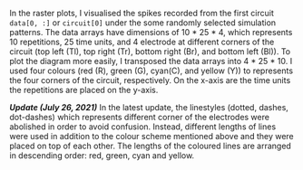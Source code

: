 In the raster plots, I visualised the spikes recorded from the first circuit `data[0, :]` or `circuit[0]` under the some randomly selected simulation patterns. The data arrays have dimensions of 10 * 25 * 4, which represents 10 repetitions, 25 time units, and 4 electrode at different corners of the circuit (top left (Tl), top right (Tr), bottom right (Br), and bottom left (Bl)). To plot the diagram more easily, I transposed the data arrays into 4 * 25 * 10. I used four colours (red (R), green (G), cyan(C), and yellow (Y)) to represents the four corners of the circuit, respectively. On the x-axis are the time units the repetitions are placed on the y-axis.


**_Update (July 26, 2021)_**
In the latest update, the linestyles (dotted, dashes, dot-dashes) which represents different corner of the electrodes were abolished in order to avoid confusion. Instead, different lengths of lines were used in addition to the colour scheme mentioned above and they were placed on top of each other. The lengths of the coloured lines are arranged in descending order: red, green, cyan and yellow. 
